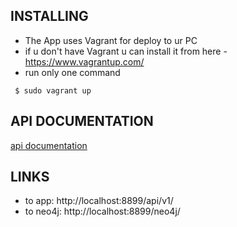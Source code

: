 ## INSTALLING

- The App uses Vagrant for deploy to ur PC
- if u don't have Vagrant u can install it from here - https://www.vagrantup.com/
- run only one command
```
 $ sudo vagrant up
```

## API DOCUMENTATION
[api documentation](https://docs.google.com/document/d/1uccBlQ6hWQ43ovZp65Sk1q6d11jkGb6l-TQ3mN8rpf0/edit)

## LINKS
- to app:  http://localhost:8899/api/v1/
- to neo4j:  http://localhost:8899/neo4j/
